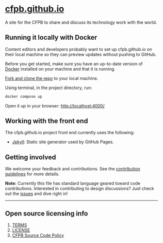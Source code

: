 # [cfpb.github.io](https://cfpb.github.io/)

A site for the CFPB to share and discuss its technology work with the world.

## Running it locally with Docker

Content editors and developers probably want to set up cfpb.github.io on
their local machine so they can preview updates without pushing to GitHub.

Before you get started, make sure you have an up-to-date version of [Docker](https://www.docker.com/get-started/) installed on your machine and that it is running.

[Fork and clone the repo](https://help.github.com/articles/fork-a-repo/)
to your local machine.

Using terminal, in the project directory, run:
```sh
docker compose up
``` 

Open it up in your browser: [http://localhost:4000/](http://localhost:4000/)


## Working with the front end

The cfpb.github.io project front end currently uses the following:

- [Jekyll](http://jekyllrb.com/): Static site generator used by GitHub Pages.


## Getting involved

We welcome your feedback and contributions.
See the [contribution guidelines](CONTRIBUTING.md) for more details.

**Note:** Currently this file has standard language geared toward code contributions.
Interested in contributing to design discussions? Just check out the
[issues](https://github.com/cfpb/cfpb.github.io/issues) and dive right in!

----

## Open source licensing info
1. [TERMS](TERMS.md)
2. [LICENSE](LICENSE)
3. [CFPB Source Code Policy](https://github.com/cfpb/source-code-policy/)
